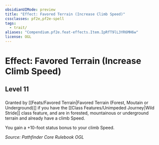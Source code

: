 ```yaml
---
obsidianUIMode: preview
title: "Effect: Favored Terrain (Increase Climb Speed)"
cssclasses: pf2e,pf2e-spell
tags:
  - trait/
aliases: "Compendium.pf2e.feat-effects.Item.IpRfT9lL3YR6MH6w"
license: OGL
---
```

# Effect: Favored Terrain (Increase Climb Speed)
## Level 11
### 






Granted by [[Feats/Favored Terrain|Favored Terrain (Forest, Moutain or Underground)]] if you have the [[Class Features/Unimpeded Journey|Wild Stride]] class feature, and are in forested, mountainous or underground terrain and already have a climb Speed.

You gain a +10-foot status bonus to your climb Speed.

*Source: Pathfinder Core Rulebook*
*OGL*